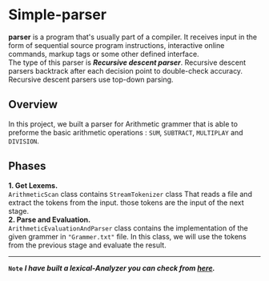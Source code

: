 # Simple-parser

**parser** is a program that's usually part of a compiler. It receives input in the form of sequential source program instructions, interactive online commands, markup tags or some other defined interface.<br>
The type of this parser is ***Recursive descent parser***. Recursive descent parsers backtrack after each decision point to double-check accuracy. Recursive descent parsers use top-down parsing.<br>

## Overview
In this project, we built a parser for Arithmetic grammer that is able to preforme the basic arithmetic operations : `SUM`, `SUBTRACT`, `MULTIPLAY` and `DIVISION`.
## Phases
**1. Get Lexems.<br>**
`ArithmeticScan` class contains `StreamTokenizer` class That reads a file and extract the tokens from the input. those tokens are the input of the next stage.<br>
**2. Parse and Evaluation.<br>**
`ArithmeticEvaluationAndParser` class contains the implementation of the given grammer in `"Grammer.txt"` file. In this class, we will use the tokens from the previous stage and evaluate the result.
<hr>

**`Note`** ***I have built a lexical-Analyzer you can check from [here](https://github.com/mohamed0tarek/Lexical-Analyzer).***
